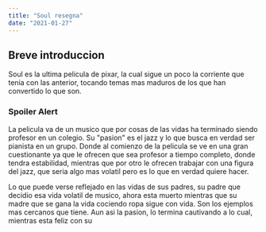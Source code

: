 ```yaml
---
title: "Soul resegna"
date: "2021-01-27"
---
```


## Breve introduccion
Soul es la ultima pelicula de pixar, la cual sigue un poco la corriente que tenia con las anterior, tocando temas mas maduros de los que han convertido lo que son.

### Spoiler Alert

La pelicula va de un musico que por cosas de las vidas ha terminado siendo profesor en un colegio. Su "pasion" es el jazz y lo que busca en verdad ser pianista en un grupo. Donde al comienzo de la pelicula se ve en una gran cuestionante ya que le ofrecen que sea profesor a tiempo completo, donde tendra estabilidad, mientras que por otro le ofrecen trabajar con una figura del jazz, que seria algo mas volatil pero es lo que en verdad quiere hacer.

Lo que puede verse reflejado en las vidas de sus padres, su padre que decidio esa vida volatil de musico, ahora esta muerto mientras que su madre que se gana la vida cociendo ropa sigue con vida. Son los ejemplos mas cercanos que tiene. Aun asi la pasion, lo termina cautivando a lo cual, mientras esta feliz con su
